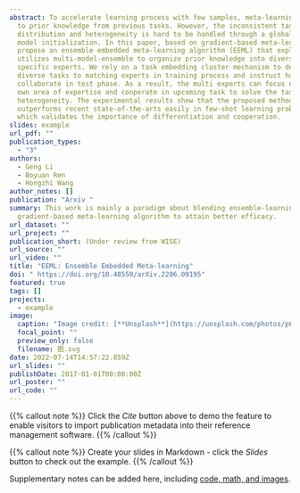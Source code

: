 ```yaml
---
abstract: To accelerate learning process with few samples, meta-learning resorts
  to prior knowledge from previous tasks. However, the inconsistent task
  distribution and heterogeneity is hard to be handled through a global sharing
  model initialization. In this paper, based on gradient-based meta-learning, we
  propose an ensemble embedded meta-learning algorithm (EEML) that explicitly
  utilizes multi-model-ensemble to organize prior knowledge into diverse
  specific experts. We rely on a task embedding cluster mechanism to deliver
  diverse tasks to matching experts in training process and instruct how experts
  collaborate in test phase. As a result, the multi experts can focus on their
  own area of expertise and cooperate in upcoming task to solve the task
  heterogeneity. The experimental results show that the proposed method
  outperforms recent state-of-the-arts easily in few-shot learning problem,
  which validates the importance of differentiation and cooperation.
slides: example
url_pdf: ""
publication_types:
  - "3"
authors:
  - Geng Li
  - Boyuan Ren
  - Hongzhi Wang
author_notes: []
publication: "Arxiv "
summary: This work is mainly a paradigm about blending ensemble-learning in
  gradient-based meta-learning algorithm to attain better efficacy.
url_dataset: ""
url_project: ""
publication_short: (Under review from WISE)
url_source: ""
url_video: ""
title: "EEML: Ensemble Embedded Meta-learning"
doi: " https://doi.org/10.48550/arXiv.2206.09195"
featured: true
tags: []
projects:
  - example
image:
  caption: "Image credit: [**Unsplash**](https://unsplash.com/photos/pLCdAaMFLTE)"
  focal_point: ""
  preview_only: false
  filename: 图.svg
date: 2022-07-14T14:57:22.859Z
url_slides: ""
publishDate: 2017-01-01T00:00:00Z
url_poster: ""
url_code: ""
---
```


{{% callout note %}}
Click the _Cite_ button above to demo the feature to enable visitors to import publication metadata into their reference management software.
{{% /callout %}}

{{% callout note %}}
Create your slides in Markdown - click the _Slides_ button to check out the example.
{{% /callout %}}

Supplementary notes can be added here, including [code, math, and images](https://wowchemy.com/docs/writing-markdown-latex/).
